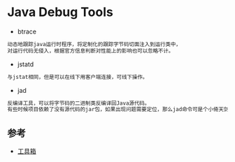 # Java Debug Tools

* btrace
```md
动态地跟踪java运行时程序，将定制化的跟踪字节码切面注入到运行类中，
对运行代码无侵入，根据官方信息判断对性能上的影响也可以忽略不计。
```
* jstatd
```md
与jstat相同，但是可以在线下用客户端连接，可线下操作。
```
* jad
```md
反编译工具，可以将字节码的二进制类反编译回Java源代码。
有些时候项目依赖了没有源代码的jar包，如果出现问题需要定位，那么jad命令可是个小倚天剑。
```


## 参考
* [工具箱](https://m.ydaobo.com/wenzhang/111486.html)